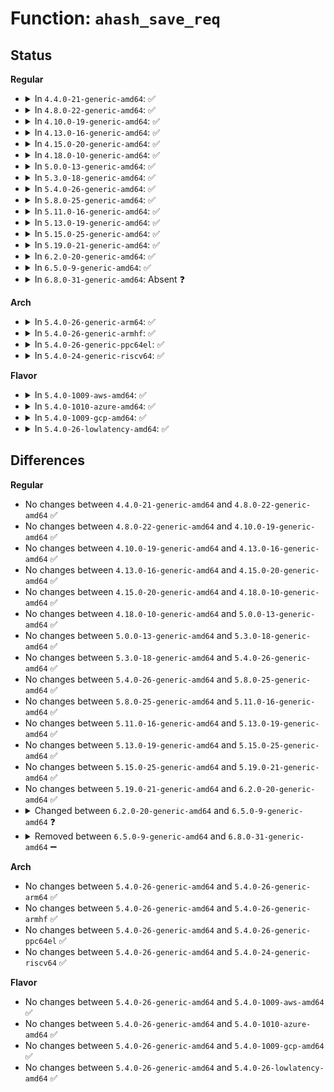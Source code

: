 # Function: <code>ahash_save_req</code>

## Status
<b>Regular</b>
<ul>
<li>
<details>
<summary>In <code>4.4.0-21-generic-amd64</code>: ✅</summary>

```c
int ahash_save_req(struct ahash_request * req, crypto_completion_t cplt)
```

```json
{
  "name": "ahash_save_req",
  "collision_type": "Unique Static",
  "inline_type": "No",
  "funcs": [
    {
      "addr": 18446744071582657760,
      "name": "ahash_save_req",
      "external": false,
      "loc": "crypto/ahash.c:231",
      "file": "crypto/ahash.c",
      "inline": "seen, unknown",
      "caller_inline": [],
      "caller_func": [
        "crypto/ahash.c:ahash_def_finup"
      ]
    }
  ],
  "symbols": [
    {
      "addr": 18446744071582657760,
      "name": "ahash_save_req",
      "section": ".text",
      "bind": "STB_LOCAL",
      "size": 146
    }
  ]
}
```
</details>
</li>
<li>
<details>
<summary>In <code>4.8.0-22-generic-amd64</code>: ✅</summary>

```c
int ahash_save_req(struct ahash_request * req, crypto_completion_t cplt)
```

```json
{
  "name": "ahash_save_req",
  "collision_type": "Unique Static",
  "inline_type": "No",
  "funcs": [
    {
      "addr": 18446744071582903952,
      "name": "ahash_save_req",
      "external": false,
      "loc": "crypto/ahash.c:214",
      "file": "crypto/ahash.c",
      "inline": "seen, unknown",
      "caller_inline": [],
      "caller_func": [
        "crypto/ahash.c:ahash_def_finup"
      ]
    }
  ],
  "symbols": [
    {
      "addr": 18446744071582903952,
      "name": "ahash_save_req",
      "section": ".text",
      "bind": "STB_LOCAL",
      "size": 146
    }
  ]
}
```
</details>
</li>
<li>
<details>
<summary>In <code>4.10.0-19-generic-amd64</code>: ✅</summary>

```c
int ahash_save_req(struct ahash_request * req, crypto_completion_t cplt)
```

```json
{
  "name": "ahash_save_req",
  "collision_type": "Unique Static",
  "inline_type": "No",
  "funcs": [
    {
      "addr": 18446744071583003680,
      "name": "ahash_save_req",
      "external": false,
      "loc": "crypto/ahash.c:214",
      "file": "crypto/ahash.c",
      "inline": "seen, unknown",
      "caller_inline": [],
      "caller_func": [
        "crypto/ahash.c:ahash_def_finup"
      ]
    }
  ],
  "symbols": [
    {
      "addr": 18446744071583003680,
      "name": "ahash_save_req",
      "section": ".text",
      "bind": "STB_LOCAL",
      "size": 146
    }
  ]
}
```
</details>
</li>
<li>
<details>
<summary>In <code>4.13.0-16-generic-amd64</code>: ✅</summary>

```c
int ahash_save_req(struct ahash_request * req, crypto_completion_t cplt)
```

```json
{
  "name": "ahash_save_req",
  "collision_type": "Unique Static",
  "inline_type": "No",
  "funcs": [
    {
      "addr": 18446744071583053520,
      "name": "ahash_save_req",
      "external": false,
      "loc": "crypto/ahash.c:216",
      "file": "crypto/ahash.c",
      "inline": "seen, unknown",
      "caller_inline": [],
      "caller_func": [
        "crypto/ahash.c:ahash_def_finup",
        "crypto/ahash.c:crypto_ahash_op"
      ]
    }
  ],
  "symbols": [
    {
      "addr": 18446744071583053520,
      "name": "ahash_save_req",
      "section": ".text",
      "bind": "STB_LOCAL",
      "size": 152
    }
  ]
}
```
</details>
</li>
<li>
<details>
<summary>In <code>4.15.0-20-generic-amd64</code>: ✅</summary>

```c
int ahash_save_req(struct ahash_request * req, crypto_completion_t cplt)
```

```json
{
  "name": "ahash_save_req",
  "collision_type": "Unique Static",
  "inline_type": "No",
  "funcs": [
    {
      "addr": 18446744071583219232,
      "name": "ahash_save_req",
      "external": false,
      "loc": "crypto/ahash.c:224",
      "file": "crypto/ahash.c",
      "inline": "seen, unknown",
      "caller_inline": [],
      "caller_func": [
        "crypto/ahash.c:ahash_def_finup",
        "crypto/ahash.c:crypto_ahash_op"
      ]
    }
  ],
  "symbols": [
    {
      "addr": 18446744071583219232,
      "name": "ahash_save_req",
      "section": ".text",
      "bind": "STB_LOCAL",
      "size": 152
    }
  ]
}
```
</details>
</li>
<li>
<details>
<summary>In <code>4.18.0-10-generic-amd64</code>: ✅</summary>

```c
int ahash_save_req(struct ahash_request * req, crypto_completion_t cplt)
```

```json
{
  "name": "ahash_save_req",
  "collision_type": "Unique Static",
  "inline_type": "No",
  "funcs": [
    {
      "addr": 18446744071583427344,
      "name": "ahash_save_req",
      "external": false,
      "loc": "crypto/ahash.c:224",
      "file": "crypto/ahash.c",
      "inline": "seen, unknown",
      "caller_inline": [],
      "caller_func": [
        "crypto/ahash.c:ahash_def_finup",
        "crypto/ahash.c:crypto_ahash_op"
      ]
    }
  ],
  "symbols": [
    {
      "addr": 18446744071583427344,
      "name": "ahash_save_req",
      "section": ".text",
      "bind": "STB_LOCAL",
      "size": 152
    }
  ]
}
```
</details>
</li>
<li>
<details>
<summary>In <code>5.0.0-13-generic-amd64</code>: ✅</summary>

```c
int ahash_save_req(struct ahash_request * req, crypto_completion_t cplt)
```

```json
{
  "name": "ahash_save_req",
  "collision_type": "Unique Static",
  "inline_type": "No",
  "funcs": [
    {
      "addr": 18446744071583548512,
      "name": "ahash_save_req",
      "external": false,
      "loc": "crypto/ahash.c:235",
      "file": "crypto/ahash.c",
      "inline": "seen, unknown",
      "caller_inline": [],
      "caller_func": [
        "crypto/ahash.c:ahash_def_finup",
        "crypto/ahash.c:crypto_ahash_op"
      ]
    }
  ],
  "symbols": [
    {
      "addr": 18446744071583548512,
      "name": "ahash_save_req",
      "section": ".text",
      "bind": "STB_LOCAL",
      "size": 152
    }
  ]
}
```
</details>
</li>
<li>
<details>
<summary>In <code>5.3.0-18-generic-amd64</code>: ✅</summary>

```c
int ahash_save_req(struct ahash_request * req, crypto_completion_t cplt)
```

```json
{
  "name": "ahash_save_req",
  "collision_type": "Unique Static",
  "inline_type": "No",
  "funcs": [
    {
      "addr": 18446744071583739664,
      "name": "ahash_save_req",
      "external": false,
      "loc": "crypto/ahash.c:230",
      "file": "crypto/ahash.c",
      "inline": "seen, unknown",
      "caller_inline": [],
      "caller_func": [
        "crypto/ahash.c:ahash_def_finup",
        "crypto/ahash.c:crypto_ahash_op"
      ]
    }
  ],
  "symbols": [
    {
      "addr": 18446744071583739664,
      "name": "ahash_save_req",
      "section": ".text",
      "bind": "STB_LOCAL",
      "size": 152
    }
  ]
}
```
</details>
</li>
<li>
<details>
<summary>In <code>5.4.0-26-generic-amd64</code>: ✅</summary>

```c
int ahash_save_req(struct ahash_request * req, crypto_completion_t cplt)
```

```json
{
  "name": "ahash_save_req",
  "collision_type": "Unique Static",
  "inline_type": "No",
  "funcs": [
    {
      "addr": 18446744071583849424,
      "name": "ahash_save_req",
      "external": false,
      "loc": "crypto/ahash.c:230",
      "file": "crypto/ahash.c",
      "inline": "seen, unknown",
      "caller_inline": [],
      "caller_func": [
        "crypto/ahash.c:ahash_def_finup",
        "crypto/ahash.c:crypto_ahash_op"
      ]
    }
  ],
  "symbols": [
    {
      "addr": 18446744071583849424,
      "name": "ahash_save_req",
      "section": ".text",
      "bind": "STB_LOCAL",
      "size": 152
    }
  ]
}
```
</details>
</li>
<li>
<details>
<summary>In <code>5.8.0-25-generic-amd64</code>: ✅</summary>

```c
int ahash_save_req(struct ahash_request * req, crypto_completion_t cplt)
```

```json
{
  "name": "ahash_save_req",
  "collision_type": "Unique Static",
  "inline_type": "No",
  "funcs": [
    {
      "addr": 18446744071584236384,
      "name": "ahash_save_req",
      "external": false,
      "loc": "crypto/ahash.c:232",
      "file": "crypto/ahash.c",
      "inline": "seen, unknown",
      "caller_inline": [],
      "caller_func": [
        "crypto/ahash.c:ahash_def_finup",
        "crypto/ahash.c:crypto_ahash_op"
      ]
    }
  ],
  "symbols": [
    {
      "addr": 18446744071584236384,
      "name": "ahash_save_req",
      "section": ".text",
      "bind": "STB_LOCAL",
      "size": 152
    }
  ]
}
```
</details>
</li>
<li>
<details>
<summary>In <code>5.11.0-16-generic-amd64</code>: ✅</summary>

```c
int ahash_save_req(struct ahash_request * req, crypto_completion_t cplt)
```

```json
{
  "name": "ahash_save_req",
  "collision_type": "Unique Static",
  "inline_type": "No",
  "funcs": [
    {
      "addr": 18446744071584354864,
      "name": "ahash_save_req",
      "external": false,
      "loc": "crypto/ahash.c:199",
      "file": "crypto/ahash.c",
      "inline": "seen, unknown",
      "caller_inline": [],
      "caller_func": [
        "crypto/ahash.c:ahash_def_finup",
        "crypto/ahash.c:crypto_ahash_op"
      ]
    }
  ],
  "symbols": [
    {
      "addr": 18446744071584354864,
      "name": "ahash_save_req",
      "section": ".text",
      "bind": "STB_LOCAL",
      "size": 152
    }
  ]
}
```
</details>
</li>
<li>
<details>
<summary>In <code>5.13.0-19-generic-amd64</code>: ✅</summary>

```c
int ahash_save_req(struct ahash_request * req, crypto_completion_t cplt)
```

```json
{
  "name": "ahash_save_req",
  "collision_type": "Unique Static",
  "inline_type": "No",
  "funcs": [
    {
      "addr": 18446744071584389216,
      "name": "ahash_save_req",
      "external": false,
      "loc": "crypto/ahash.c:199",
      "file": "crypto/ahash.c",
      "inline": "seen, unknown",
      "caller_inline": [],
      "caller_func": [
        "crypto/ahash.c:ahash_def_finup",
        "crypto/ahash.c:crypto_ahash_op"
      ]
    }
  ],
  "symbols": [
    {
      "addr": 18446744071584389216,
      "name": "ahash_save_req",
      "section": ".text",
      "bind": "STB_LOCAL",
      "size": 152
    }
  ]
}
```
</details>
</li>
<li>
<details>
<summary>In <code>5.15.0-25-generic-amd64</code>: ✅</summary>

```c
int ahash_save_req(struct ahash_request * req, crypto_completion_t cplt)
```

```json
{
  "name": "ahash_save_req",
  "collision_type": "Unique Static",
  "inline_type": "No",
  "funcs": [
    {
      "addr": 18446744071584784448,
      "name": "ahash_save_req",
      "external": false,
      "loc": "crypto/ahash.c:199",
      "file": "crypto/ahash.c",
      "inline": "seen, unknown",
      "caller_inline": [],
      "caller_func": [
        "crypto/ahash.c:ahash_def_finup",
        "crypto/ahash.c:crypto_ahash_op"
      ]
    }
  ],
  "symbols": [
    {
      "addr": 18446744071584784448,
      "name": "ahash_save_req",
      "section": ".text",
      "bind": "STB_LOCAL",
      "size": 152
    }
  ]
}
```
</details>
</li>
<li>
<details>
<summary>In <code>5.19.0-21-generic-amd64</code>: ✅</summary>

```c
int ahash_save_req(struct ahash_request * req, crypto_completion_t cplt)
```

```json
{
  "name": "ahash_save_req",
  "collision_type": "Unique Static",
  "inline_type": "No",
  "funcs": [
    {
      "addr": 18446744071585469616,
      "name": "ahash_save_req",
      "external": false,
      "loc": "crypto/ahash.c:199",
      "file": "crypto/ahash.c",
      "inline": "seen, unknown",
      "caller_inline": [],
      "caller_func": [
        "crypto/ahash.c:ahash_def_finup",
        "crypto/ahash.c:crypto_ahash_op"
      ]
    }
  ],
  "symbols": [
    {
      "addr": 18446744071585469616,
      "name": "ahash_save_req",
      "section": ".text",
      "bind": "STB_LOCAL",
      "size": 164
    }
  ]
}
```
</details>
</li>
<li>
<details>
<summary>In <code>6.2.0-20-generic-amd64</code>: ✅</summary>

```c
int ahash_save_req(struct ahash_request * req, crypto_completion_t cplt)
```

```json
{
  "name": "ahash_save_req",
  "collision_type": "Unique Static",
  "inline_type": "No",
  "funcs": [
    {
      "addr": 18446744071586229728,
      "name": "ahash_save_req",
      "external": false,
      "loc": "crypto/ahash.c:199",
      "file": "crypto/ahash.c",
      "inline": "seen, unknown",
      "caller_inline": [],
      "caller_func": [
        "crypto/ahash.c:ahash_def_finup",
        "crypto/ahash.c:crypto_ahash_op"
      ]
    }
  ],
  "symbols": [
    {
      "addr": 18446744071586229728,
      "name": "ahash_save_req",
      "section": ".text",
      "bind": "STB_LOCAL",
      "size": 164
    }
  ]
}
```
</details>
</li>
<li>
<details>
<summary>In <code>6.5.0-9-generic-amd64</code>: ✅</summary>

```c
int ahash_save_req(struct ahash_request * req, crypto_completion_t cplt, bool has_state)
```

```json
{
  "name": "ahash_save_req",
  "collision_type": "Unique Static",
  "inline_type": "No",
  "funcs": [
    {
      "addr": 18446744071586467344,
      "name": "ahash_save_req",
      "external": false,
      "loc": "crypto/ahash.c:186",
      "file": "crypto/ahash.c",
      "inline": "seen, unknown",
      "caller_inline": [],
      "caller_func": [
        "crypto/ahash.c:ahash_def_finup",
        "crypto/ahash.c:crypto_ahash_op"
      ]
    }
  ],
  "symbols": [
    {
      "addr": 18446744071586467344,
      "name": "ahash_save_req",
      "section": ".text",
      "bind": "STB_LOCAL",
      "size": 315
    }
  ]
}
```
</details>
</li>
<li>
<details>
<summary>In <code>6.8.0-31-generic-amd64</code>: Absent ❓</summary>

```json
{
  "name": "ahash_save_req",
  "collision_type": "Unique Static",
  "inline_type": "Selective",
  "funcs": [
    {
      "addr": 18446744071586738752,
      "name": "ahash_save_req",
      "external": false,
      "loc": "crypto/ahash.c:281",
      "file": "crypto/ahash.c",
      "inline": "not declared, inlined",
      "caller_inline": [],
      "caller_func": [
        "crypto/ahash.c:ahash_def_finup"
      ]
    }
  ],
  "symbols": [
    {
      "addr": 18446744071586738752,
      "name": "ahash_save_req.constprop.0",
      "section": ".text",
      "bind": "STB_LOCAL",
      "size": 258
    }
  ]
}
```
</details>
</li>
</ul>
<b>Arch</b>
<ul>
<li>
<details>
<summary>In <code>5.4.0-26-generic-arm64</code>: ✅</summary>

```c
int ahash_save_req(struct ahash_request * req, crypto_completion_t cplt)
```

```json
{
  "name": "ahash_save_req",
  "collision_type": "Unique Static",
  "inline_type": "No",
  "funcs": [
    {
      "addr": 18446603336495663576,
      "name": "ahash_save_req",
      "external": false,
      "loc": "crypto/ahash.c:230",
      "file": "crypto/ahash.c",
      "inline": "seen, unknown",
      "caller_inline": [],
      "caller_func": [
        "crypto/ahash.c:ahash_def_finup",
        "crypto/ahash.c:crypto_ahash_op"
      ]
    }
  ],
  "symbols": [
    {
      "addr": 18446603336495663576,
      "name": "ahash_save_req",
      "section": ".text",
      "bind": "STB_LOCAL",
      "size": 168
    }
  ]
}
```
</details>
</li>
<li>
<details>
<summary>In <code>5.4.0-26-generic-armhf</code>: ✅</summary>

```c
int ahash_save_req(struct ahash_request * req, crypto_completion_t cplt)
```

```json
{
  "name": "ahash_save_req",
  "collision_type": "Unique Static",
  "inline_type": "No",
  "funcs": [
    {
      "addr": 3229017268,
      "name": "ahash_save_req",
      "external": false,
      "loc": "crypto/ahash.c:230",
      "file": "crypto/ahash.c",
      "inline": "seen, unknown",
      "caller_inline": [],
      "caller_func": [
        "crypto/ahash.c:ahash_def_finup",
        "crypto/ahash.c:crypto_ahash_op"
      ]
    }
  ],
  "symbols": [
    {
      "addr": 3229017268,
      "name": "ahash_save_req",
      "section": ".text",
      "bind": "STB_LOCAL",
      "size": 156
    }
  ]
}
```
</details>
</li>
<li>
<details>
<summary>In <code>5.4.0-26-generic-ppc64el</code>: ✅</summary>

```c
int ahash_save_req(struct ahash_request * req, crypto_completion_t cplt)
```

```json
{
  "name": "ahash_save_req",
  "collision_type": "Unique Static",
  "inline_type": "No",
  "funcs": [
    {
      "addr": 13835058055289801936,
      "name": "ahash_save_req",
      "external": false,
      "loc": "crypto/ahash.c:230",
      "file": "crypto/ahash.c",
      "inline": "seen, unknown",
      "caller_inline": [],
      "caller_func": [
        "crypto/ahash.c:ahash_def_finup",
        "crypto/ahash.c:crypto_ahash_op"
      ]
    }
  ],
  "symbols": [
    {
      "addr": 13835058055289801936,
      "name": "ahash_save_req",
      "section": ".text",
      "bind": "STB_LOCAL",
      "size": 224
    }
  ]
}
```
</details>
</li>
<li>
<details>
<summary>In <code>5.4.0-24-generic-riscv64</code>: ✅</summary>

```c
int ahash_save_req(struct ahash_request * req, crypto_completion_t cplt)
```

```json
{
  "name": "ahash_save_req",
  "collision_type": "Unique Static",
  "inline_type": "No",
  "funcs": [
    {
      "addr": 18446743936274815152,
      "name": "ahash_save_req",
      "external": false,
      "loc": "crypto/ahash.c:230",
      "file": "crypto/ahash.c",
      "inline": "seen, unknown",
      "caller_inline": [],
      "caller_func": [
        "crypto/ahash.c:ahash_def_finup",
        "crypto/ahash.c:crypto_ahash_op"
      ]
    }
  ],
  "symbols": [
    {
      "addr": 18446743936274815152,
      "name": "ahash_save_req",
      "section": ".text",
      "bind": "STB_LOCAL",
      "size": 154
    }
  ]
}
```
</details>
</li>
</ul>
<b>Flavor</b>
<ul>
<li>
<details>
<summary>In <code>5.4.0-1009-aws-amd64</code>: ✅</summary>

```c
int ahash_save_req(struct ahash_request * req, crypto_completion_t cplt)
```

```json
{
  "name": "ahash_save_req",
  "collision_type": "Unique Static",
  "inline_type": "No",
  "funcs": [
    {
      "addr": 18446744071583818160,
      "name": "ahash_save_req",
      "external": false,
      "loc": "crypto/ahash.c:230",
      "file": "crypto/ahash.c",
      "inline": "seen, unknown",
      "caller_inline": [],
      "caller_func": [
        "crypto/ahash.c:ahash_def_finup",
        "crypto/ahash.c:crypto_ahash_op"
      ]
    }
  ],
  "symbols": [
    {
      "addr": 18446744071583818160,
      "name": "ahash_save_req",
      "section": ".text",
      "bind": "STB_LOCAL",
      "size": 152
    }
  ]
}
```
</details>
</li>
<li>
<details>
<summary>In <code>5.4.0-1010-azure-amd64</code>: ✅</summary>

```c
int ahash_save_req(struct ahash_request * req, crypto_completion_t cplt)
```

```json
{
  "name": "ahash_save_req",
  "collision_type": "Unique Static",
  "inline_type": "No",
  "funcs": [
    {
      "addr": 18446744071583755216,
      "name": "ahash_save_req",
      "external": false,
      "loc": "crypto/ahash.c:230",
      "file": "crypto/ahash.c",
      "inline": "seen, unknown",
      "caller_inline": [],
      "caller_func": [
        "crypto/ahash.c:ahash_def_finup",
        "crypto/ahash.c:crypto_ahash_op"
      ]
    }
  ],
  "symbols": [
    {
      "addr": 18446744071583755216,
      "name": "ahash_save_req",
      "section": ".text",
      "bind": "STB_LOCAL",
      "size": 152
    }
  ]
}
```
</details>
</li>
<li>
<details>
<summary>In <code>5.4.0-1009-gcp-amd64</code>: ✅</summary>

```c
int ahash_save_req(struct ahash_request * req, crypto_completion_t cplt)
```

```json
{
  "name": "ahash_save_req",
  "collision_type": "Unique Static",
  "inline_type": "No",
  "funcs": [
    {
      "addr": 18446744071583801920,
      "name": "ahash_save_req",
      "external": false,
      "loc": "crypto/ahash.c:230",
      "file": "crypto/ahash.c",
      "inline": "seen, unknown",
      "caller_inline": [],
      "caller_func": [
        "crypto/ahash.c:ahash_def_finup",
        "crypto/ahash.c:crypto_ahash_op"
      ]
    }
  ],
  "symbols": [
    {
      "addr": 18446744071583801920,
      "name": "ahash_save_req",
      "section": ".text",
      "bind": "STB_LOCAL",
      "size": 152
    }
  ]
}
```
</details>
</li>
<li>
<details>
<summary>In <code>5.4.0-26-lowlatency-amd64</code>: ✅</summary>

```c
int ahash_save_req(struct ahash_request * req, crypto_completion_t cplt)
```

```json
{
  "name": "ahash_save_req",
  "collision_type": "Unique Static",
  "inline_type": "No",
  "funcs": [
    {
      "addr": 18446744071583902960,
      "name": "ahash_save_req",
      "external": false,
      "loc": "crypto/ahash.c:230",
      "file": "crypto/ahash.c",
      "inline": "seen, unknown",
      "caller_inline": [],
      "caller_func": [
        "crypto/ahash.c:ahash_def_finup",
        "crypto/ahash.c:crypto_ahash_op"
      ]
    }
  ],
  "symbols": [
    {
      "addr": 18446744071583902960,
      "name": "ahash_save_req",
      "section": ".text",
      "bind": "STB_LOCAL",
      "size": 152
    }
  ]
}
```
</details>
</li>
</ul>

## Differences
<b>Regular</b>
<ul>
<li>
No changes between <code>4.4.0-21-generic-amd64</code> and <code>4.8.0-22-generic-amd64</code> ✅
</li>
<li>
No changes between <code>4.8.0-22-generic-amd64</code> and <code>4.10.0-19-generic-amd64</code> ✅
</li>
<li>
No changes between <code>4.10.0-19-generic-amd64</code> and <code>4.13.0-16-generic-amd64</code> ✅
</li>
<li>
No changes between <code>4.13.0-16-generic-amd64</code> and <code>4.15.0-20-generic-amd64</code> ✅
</li>
<li>
No changes between <code>4.15.0-20-generic-amd64</code> and <code>4.18.0-10-generic-amd64</code> ✅
</li>
<li>
No changes between <code>4.18.0-10-generic-amd64</code> and <code>5.0.0-13-generic-amd64</code> ✅
</li>
<li>
No changes between <code>5.0.0-13-generic-amd64</code> and <code>5.3.0-18-generic-amd64</code> ✅
</li>
<li>
No changes between <code>5.3.0-18-generic-amd64</code> and <code>5.4.0-26-generic-amd64</code> ✅
</li>
<li>
No changes between <code>5.4.0-26-generic-amd64</code> and <code>5.8.0-25-generic-amd64</code> ✅
</li>
<li>
No changes between <code>5.8.0-25-generic-amd64</code> and <code>5.11.0-16-generic-amd64</code> ✅
</li>
<li>
No changes between <code>5.11.0-16-generic-amd64</code> and <code>5.13.0-19-generic-amd64</code> ✅
</li>
<li>
No changes between <code>5.13.0-19-generic-amd64</code> and <code>5.15.0-25-generic-amd64</code> ✅
</li>
<li>
No changes between <code>5.15.0-25-generic-amd64</code> and <code>5.19.0-21-generic-amd64</code> ✅
</li>
<li>
No changes between <code>5.19.0-21-generic-amd64</code> and <code>6.2.0-20-generic-amd64</code> ✅
</li>
<li>
<details>
<summary>Changed between <code>6.2.0-20-generic-amd64</code> and <code>6.5.0-9-generic-amd64</code> ❓</summary>
<ul>
<li>
<b>Param added. </b>
<code>bool has_state</code>
</li>
</ul>
</details>
</li>
<li>
<details>
<summary>Removed between <code>6.5.0-9-generic-amd64</code> and <code>6.8.0-31-generic-amd64</code> ➖</summary>

```c
int ahash_save_req(struct ahash_request * req, crypto_completion_t cplt, bool has_state)
```
</details>
</li>
</ul>
<b>Arch</b>
<ul>
<li>
No changes between <code>5.4.0-26-generic-amd64</code> and <code>5.4.0-26-generic-arm64</code> ✅
</li>
<li>
No changes between <code>5.4.0-26-generic-amd64</code> and <code>5.4.0-26-generic-armhf</code> ✅
</li>
<li>
No changes between <code>5.4.0-26-generic-amd64</code> and <code>5.4.0-26-generic-ppc64el</code> ✅
</li>
<li>
No changes between <code>5.4.0-26-generic-amd64</code> and <code>5.4.0-24-generic-riscv64</code> ✅
</li>
</ul>
<b>Flavor</b>
<ul>
<li>
No changes between <code>5.4.0-26-generic-amd64</code> and <code>5.4.0-1009-aws-amd64</code> ✅
</li>
<li>
No changes between <code>5.4.0-26-generic-amd64</code> and <code>5.4.0-1010-azure-amd64</code> ✅
</li>
<li>
No changes between <code>5.4.0-26-generic-amd64</code> and <code>5.4.0-1009-gcp-amd64</code> ✅
</li>
<li>
No changes between <code>5.4.0-26-generic-amd64</code> and <code>5.4.0-26-lowlatency-amd64</code> ✅
</li>
</ul>
